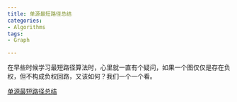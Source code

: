 ```yaml
---
title: 单源最短路径总结
categories:
- Algorithms
tags:
- Graph

---
```








在早些时候学习最短路径算法时，心里就一直有个疑问，如果一个图仅仅是存在负权，但不构成负权回路，又该如何？我们一个一个看。

[单源最短路径总结](https://www.zybuluo.com/Zh1Cheung/note/1075508)
